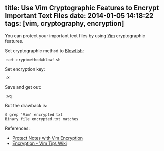 title: Use Vim Cryptographic Features to Encrypt Important Text Files
date: 2014-01-05 14:18:22
tags: [vim, cryptography, encryption]
---

You can protect your important text files by using [Vim](http://www.vim.org/) cryptographic features.

Set cryptographic method to [Blowfish][]:

    :set cryptmethod=blowfish

[Blowfish]: http://en.wikipedia.org/wiki/Blowfish_(cipher)

Set encryption key:

    :X

Save and get out:

    :wq

But the drawback is:

    $ grep 'Vim' encrypted.txt
    Binary file encrypted.txt matches

References:

- [Protect Notes with Vim Encryption](http://usevim.com/2013/11/01/vim-encryption/)
- [Encryption - Vim Tips Wiki](http://vim.wikia.com/wiki/Encryption)
